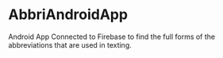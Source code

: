 # AbbriAndroidApp

Android App Connected to Firebase to find the full forms of the abbreviations that are used in texting.



